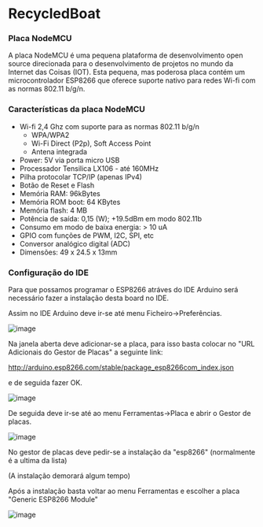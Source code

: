 # RecycledBoat

<h3>Placa NodeMCU</h3>
A placa NodeMCU é uma pequena plataforma de desenvolvimento open source direcionada para o desenvolvimento de projetos no mundo da Internet das Coisas (IOT). Esta pequena, mas poderosa placa contém um microcontrolador ESP8266 que oferece suporte nativo para redes Wi-fi com as normas 802.11 b/g/n.

<h3>Características da placa NodeMCU</h3>
<ul>
<li><span style="font-weight: 400;">Wi-fi 2,4 Ghz com suporte para as normas 802.11 b/g/n</span>
<ul>
<li>WPA/WPA2</li>
<li>Wi-Fi Direct (P2p), Soft Access Point</li>
<li><span>Antena integrada</span></li>
</ul>
</li>
<li>Power: 5V via porta micro USB</li>
<li>Processador Tensilica LX106 - até 160MHz</li>
<li>Pilha protocolar TCP/IP (apenas IPv4)</li>
<li>Botão de Reset e Flash</li>
<li>Memória RAM: 96<span>kBytes</span></li>
<li>Memória ROM boot: 64 KBytes</li>
<li>Memória flash: 4 MB</li>
<li>Potência de saída: 0,15 (W); +19.5dBm em modo 802.11b</li>
<li>Consumo em modo de baixa energia: &gt; 10 uA</li>
<li><span>GPIO com funções de PWM, I2C, SPI, etc</span></li>
<li><span>Conversor analógico digital (ADC)</span></li>
<li>Dimensões: <span>49 x 24.5 x 13mm</span></li>
</ul>

<h3>Configuração do IDE</h3>
Para que possamos programar o ESP8266 atráves do IDE Arduino será necessário fazer a instalação desta board no IDE.

Assim no IDE Arduino deve ir-se até menu Ficheiro->Preferências.

![image](https://pplware.sapo.pt/wp-content/uploads/2017/03/ide_00.jpg)

Na janela aberta deve adicionar-se a placa, para isso basta colocar no "URL Adicionais do Gestor de Placas" a seguinte link:

http://arduino.esp8266.com/stable/package_esp8266com_index.json

e de seguida fazer OK.

![image](https://pplware.sapo.pt/wp-content/uploads/2017/03/ide_01.jpg)

De seguida deve ir-se até ao menu Ferramentas->Placa e abrir o Gestor de placas.

![image](https://pplware.sapo.pt/wp-content/uploads/2017/03/ide_05-720x404.jpg)

No gestor de placas deve pedir-se a instalação da "esp8266" (normalmente é a ultima da lista)

(A instalação demorará algum tempo)

Após a instalação basta voltar ao menu Ferramentas e escolher a placa "Generic ESP8266 Module"

![image](https://user-images.githubusercontent.com/90988377/136958028-072036b5-d84a-48a1-b39a-794ddf0d17ee.png)
